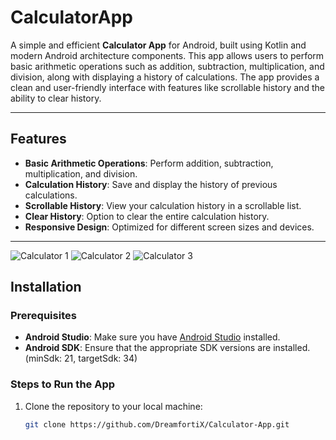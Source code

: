 # CalculatorApp

A simple and efficient **Calculator App** for Android, built using Kotlin and modern Android architecture components. This app allows users to perform basic arithmetic operations such as addition, subtraction, multiplication, and division, along with displaying a history of calculations. The app provides a clean and user-friendly interface with features like scrollable history and the ability to clear history.

---

## Features

- **Basic Arithmetic Operations**: Perform addition, subtraction, multiplication, and division.
- **Calculation History**: Save and display the history of previous calculations.
- **Scrollable History**: View your calculation history in a scrollable list.
- **Clear History**: Option to clear the entire calculation history.
- **Responsive Design**: Optimized for different screen sizes and devices.

---
![Calculator 1](https://github.com/DreamfortiX/Calculator-App/raw/main/cal1.png)
![Calculator 2](https://github.com/DreamfortiX/Calculator-App/raw/main/assets/cal2.png)
![Calculator 3](https://github.com/DreamfortiX/Calculator-App/raw/main/assets/cal3.png)


## Installation

### Prerequisites
- **Android Studio**: Make sure you have [Android Studio](https://developer.android.com/studio) installed.
- **Android SDK**: Ensure that the appropriate SDK versions are installed. (minSdk: 21, targetSdk: 34)

### Steps to Run the App

1. Clone the repository to your local machine:

   ```bash
   git clone https://github.com/DreamfortiX/Calculator-App.git
